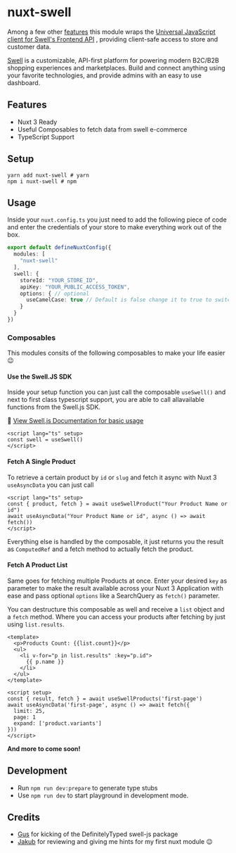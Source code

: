 # nuxt-swell

Among a few other [features](#features) this module wraps the [Universal JavaScript client for Swell's Frontend API](https://github.com/swellstores/swell-js) , 
providing client-safe access to store and customer data.

[Swell](https://www.swell.is) is a customizable, API-first platform for powering modern B2C/B2B shopping experiences and marketplaces. Build and connect anything using your favorite technologies, and provide admins with an easy to use dashboard.

## Features
- Nuxt 3 Ready
- Useful Composables to fetch data from swell e-commerce
- TypeScript Support

## Setup
```shell
yarn add nuxt-swell # yarn
npm i nuxt-swell # npm
```

## Usage

Inside your `nuxt.config.ts` you just need to add the following piece of code and enter the credentials of your store to make everything work out of the box.

```ts
export default defineNuxtConfig({
  modules: [
    "nuxt-swell"
  ],
  swell: {
    storeId: "YOUR_STORE_ID",
    apiKey: "YOUR_PUBLIC_ACCESS_TOKEN",
    options: { // optional
      useCamelCase: true // Default is false change it to true to switch to camelCase responses 
    }
  }
})
```

### Composables
This modules consits of the following composables to make your life easier 😉

#### Use the Swell.JS SDK
Inside your setup function you can just call the composable `useSwell()` and next to first class typescript support,
you are able to call allavailable functions from the Swell.js SDK.

📖  [View Swell.js Documentation for basic usage](https://developers.swell.is/frontend-api/)

```vue
<script lang="ts" setup>
const swell = useSwell()
</script>
```

#### Fetch A Single Product

To retrieve a certain product by `id` or `slug` and fetch it async with Nuxt 3 `useAsyncData` you can just call

```vue
<script lang="ts" setup>
const { product, fetch } = await useSwellProduct("Your Product Name or id")
await useAsyncData("Your Product Name or id", async () => await fetch())
</script>
```
Everything else is handled by the composable, it just returns you the result as `ComputedRef` and a fetch method to actually fetch the product.

#### Fetch A Product List
Same goes for fetching multiple Products at once.
Enter your desired `key` as parameter to make the result available across your Nuxt 3 Application with ease and
pass optional `options` like a SearchQuery as `fetch()` parameter.

You can destructure this composable as well and receive a `list` object and a `fetch` method. Where you can access your products
after fetching by just using `list.results`. 

```vue
<template>
  <p>Products Count: {{list.count}}</p>
  <ul>
    <li v-for="p in list.results" :key="p.id">
      {{ p.name }}
    </li>
  </ul>
</template>

<script setup>
const { result, fetch } = await useSwellProducts('first-page')
await useAsyncData('first-page', async () => await fetch({
  limit: 25,
  page: 1
  expand: ['product.variants']
}))
</script>
```

**And more to come soon!**

## Development
* Run `npm run dev:prepare` to generate type stubs
* Use `npm run dev` to start playground in development mode.

## Credits
- [Gus](https://github.com/gusfune) for kicking of the DefinitelyTyped swell-js package
- [Jakub](https://github.com/Baroshem) for reviewing and giving me hints for my first nuxt module 😉
